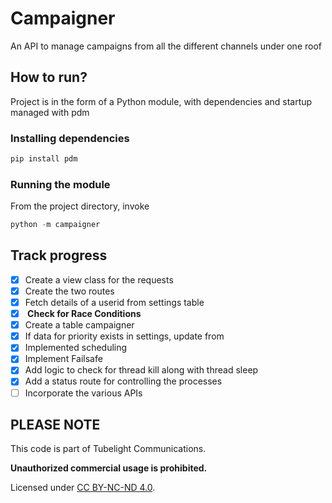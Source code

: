 # Campaigner

An API to manage campaigns from all the different channels under one roof

## How to run?
Project is in the form of a Python module, with dependencies and startup managed with pdm

### Installing dependencies
```python
pip install pdm
```

### Running the module
From the project directory, invoke
```python
python -m campaigner
```

## Track progress
- [x] Create a view class for the requests
- [x] Create the two routes
- [x] Fetch details of a userid from settings table
- [x] <b> Check for Race Conditions </b>
- [x] Create a table campaigner
- [x] If data for priority exists in settings, update from 
- [x] Implemented scheduling
- [x] Implement Failsafe
- [x] Add logic to check for thread kill along with thread sleep
- [x] Add a status route for controlling the processes
- [ ] Incorporate the various APIs

## PLEASE NOTE

This code is part of Tubelight Communications.

**Unauthorized commercial usage is prohibited.**

Licensed under [CC BY-NC-ND 4.0](LICENSE.md).